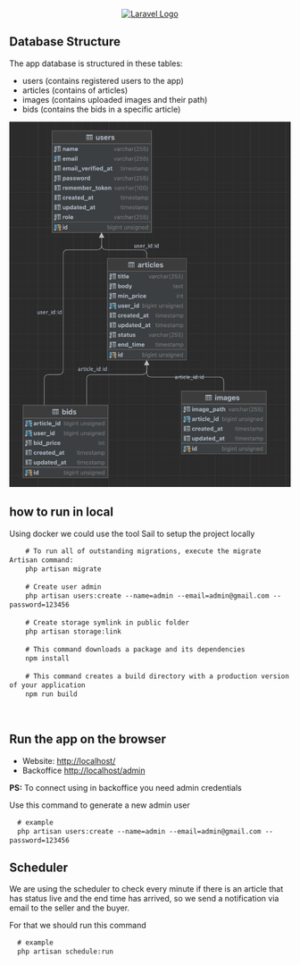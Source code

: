 <p align="center"><a href="https://laravel.com" target="_blank"><img src="https://raw.githubusercontent.com/laravel/art/master/logo-lockup/5%20SVG/2%20CMYK/1%20Full%20Color/laravel-logolockup-cmyk-red.svg" width="400" alt="Laravel Logo"></a></p>

## Database Structure

The app database is structured in these tables:

- users (contains registered users to the app)
- articles (contains of articles)
- images (contains uploaded images and their path)
- bids (contains the bids in a specific article)

![Diagram](screenshots/diagram.png)

## how to run in local

Using docker we could use the tool Sail to setup the project locally

```shell
    # To run all of outstanding migrations, execute the migrate Artisan command:
    php artisan migrate
    
    # Create user admin
    php artisan users:create --name=admin --email=admin@gmail.com --password=123456
    
    # Create storage symlink in public folder
    php artisan storage:link
    
    # This command downloads a package and its dependencies
    npm install
    
    # This command creates a build directory with a production version of your application
    npm run build
    
   
```

## Run the app on the browser

- Website:
[http://localhost/](http://localhost/)
- Backoffice
[http://localhost/admin](http://localhost/admin)

**PS:** To connect using in backoffice you need admin credentials

Use this command to generate a new admin user

```shell
  # example
  php artisan users:create --name=admin --email=admin@gmail.com --password=123456
```

## Scheduler

We are using the scheduler to check every minute if there is an article that has status live and the end time has arrived, so we send a notification via email to the seller and the buyer.

For that we should run this command

```shell
  # example
  php artisan schedule:run
```

